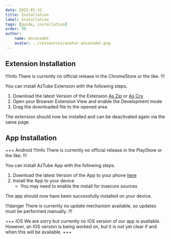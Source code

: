 ```yaml
---
date: 2022-01-31
title: Installation
label: Installation
tags: [guide, installation]
order: 99
author: 
    name: Ancocodet
    avatar: ../ressources/avatar-ancocodet.png
---
```


## Extension Installation
!!!info
There is currently no official release in the ChromeStore or the like.
!!!

You can install AzTube Extension with the following steps.

1. Download the latest Version of the Extension [As Zip](https://jenkins.lucaspape.de/job/aztube-extension/lastSuccessfulBuild/artifact/aztube-extension.zip) or [As Crx](https://jenkins.lucaspape.de/job/aztube-extension/lastSuccessfulBuild/artifact/aztube-extension.crx)
2. Open your Browser Extension View and enable the Development mode
3. Drag the downloaded file to the opened area

The extension should now be installed and can be deactivated again via the same page.

## App Installation

+++ Android
!!!info
There is currently no official release in the PlayStore or the like.
!!!

You can install AzTube App with the following steps.

1. Download the latest Version of the App to your phone [here](https://jenkins.lucaspape.de/job/aztube-app/lastSuccessfulBuild/artifact/build/app/outputs/flutter-apk/app-release.apk)
2. Install the App to your device
    - You may need to enable the install for insecure sources

The app should now have been successfully installed on your device.

!!!danger
There is currently no update mechanism available, so updates must be performed manually.
!!!

+++ IOS
We are sorry but currently no IOS version of our app is available.
However, an IOS version is being worked on, but it is not yet clear if and when this will be available.
+++

